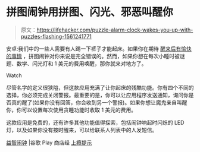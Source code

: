 # 拼图闹钟用拼图、闪光、邪恶叫醒你

> 原文：<https://lifehacker.com/puzzle-alarm-clock-wakes-you-up-with-puzzles-flashing-1561241771>

安卓:我们中的一些人需要有人踢一下裤子才能起床。如果你在期待 [醒来后有愉快的事情](http://lifehacker.com/how-can-i-wake-up-to-something-pleasant-instead-of-horr-1154292955) ，拼图闹钟对你来说是完全错误的。然而，如果你想在每次小睡时被谜题、数学、闪光灯和 1 美元的费用唤醒，那你就来对地方了。

Watch

尽管名字的定义很狭隘，但这款应用充满了让你起床的残酷功能。你有四个不同的选择，你必须完成关闭警报。最重要的是，你可以让应用程序发送通知，询问你是否真的醒了(如果你没有回答，你会收到另一个警报)。如果你想让魔鬼亲自叫醒你，你可以设置每次使用贪睡功能时收取 1 美元的费用。

这款应用是免费的，还有许多其他功能值得探索，包括闹钟响起时闪烁的 LED 灯，以及如果你没有按时醒来，可以给联系人列表中的人发短信。

[益智闹钟](https://play.google.com/store/apps/details?id=com.wroclawstudio.puzzlealarmclock) |谷歌 Play 商店经 [上瘾提示](http://www.addictivetips.com/android/puzzle-alarm-clock-makes-you-solve-puzzles-and-checks-if-youre-awake/)